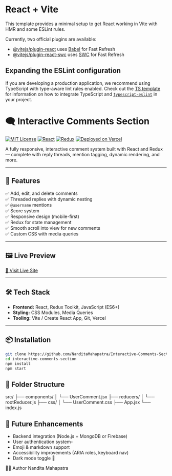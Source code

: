 # React + Vite

This template provides a minimal setup to get React working in Vite with HMR and some ESLint rules.

Currently, two official plugins are available:

- [@vitejs/plugin-react](https://github.com/vitejs/vite-plugin-react/blob/main/packages/plugin-react) uses [Babel](https://babeljs.io/) for Fast Refresh
- [@vitejs/plugin-react-swc](https://github.com/vitejs/vite-plugin-react/blob/main/packages/plugin-react-swc) uses [SWC](https://swc.rs/) for Fast Refresh

## Expanding the ESLint configuration

If you are developing a production application, we recommend using TypeScript with type-aware lint rules enabled. Check out the [TS template](https://github.com/vitejs/vite/tree/main/packages/create-vite/template-react-ts) for information on how to integrate TypeScript and [`typescript-eslint`](https://typescript-eslint.io) in your project.


# 🗨️ Interactive Comments Section

[![MIT License](https://img.shields.io/badge/License-MIT-green.svg)](LICENSE)
[![React](https://img.shields.io/badge/React-18.0+-blue)](https://reactjs.org/)
[![Redux](https://img.shields.io/badge/Redux-Toolkit-purple)](https://redux-toolkit.js.org/)
[![Deployed on Vercel](https://img.shields.io/badge/Vercel-Live-black)](https://interactive-comments-section-d0xyr8455.vercel.app/)

A fully responsive, interactive comment system built with React and Redux — complete with reply threads, mention tagging, dynamic rendering, and more.

---

## 🌟 Features

✅ Add, edit, and delete comments  
✅ Threaded replies with dynamic nesting  
✅ `@username` mentions  
✅ Score system  
✅ Responsive design (mobile-first)  
✅ Redux for state management  
✅ Smooth scroll into view for new comments  
✅ Custom CSS with media queries

---

## 🖼️ Live Preview

[🔗 Visit Live Site](https://interactive-comments-section-d0xyr8455.vercel.app/)

---

## 🛠️ Tech Stack

- **Frontend:** React, Redux Toolkit, JavaScript (ES6+)
- **Styling:** CSS Modules, Media Queries
- **Tooling:** Vite / Create React App, Git, Vercel

---

## 📦 Installation

```bash
git clone https://github.com/NanditaMahapatra/Interactive-Comments-Section.git
cd interactive-comments-section
npm install
npm start
```

## 🧠 Folder Structure

src/
├── components/
│   └── UserComment.jsx
├── reducers/
│   └── rootReducer.js
├── css/
│   └── UserComment.css
├── App.jsx
└── index.js


## 🔮 Future Enhancements


- Backend integration (Node.js + MongoDB or Firebase)
- User authentication system-
- Emoji & markdown support
- Accessibility improvements (ARIA roles, keyboard nav)
- Dark mode toggle 🌙


👩‍💻 Author
Nandita Mahapatra
